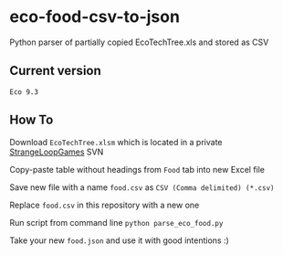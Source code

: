 # eco-food-csv-to-json
Python parser of partially copied EcoTechTree.xls and stored as CSV

## Current version
`Eco 9.3`
## How To
Download `EcoTechTree.xlsm` which is located in a private [StrangeLoopGames](https://github.com/StrangeLoopGames) SVN

Copy-paste table without headings from `Food` tab into new Excel file

Save new file with a name `food.csv` as `CSV (Comma delimited) (*.csv)`

Replace `food.csv` in this repository with a new one

Run script from command line
`python parse_eco_food.py`

Take your new `food.json` and use it with good intentions :)
